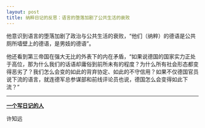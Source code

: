 ```yaml
---
layout: post
title: 纳粹日记的反思：语言的堕落加剧了公共生活的衰败
---
```


他意识到语言的堕落加剧了政治与公共生活的衰败，“他们（纳粹）的德语是公共厕所墙壁上的德语，是男妓的德语”。

他还看到第三帝国在强大无比的外表下的内在矛盾，“如果说德国的国家实力正处于高位，那为什么我们的话语却庸俗到前所未有的程度？为什么所有社会形态都变得恶劣了？我们怎么会变的如此的背弃协定、如此的不守信用？如果不仅德国官员说下流的语言，就连德军总参谋部和前线评论员也说，德国怎么会变得如此下流？”

---

[**一个写日记的人**](https://mp.weixin.qq.com/s/-BzvQg-HSumUsh3VYt_osA)

许知远